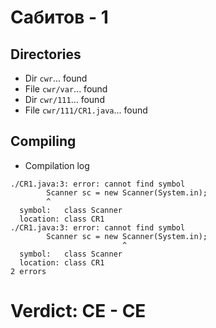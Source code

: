 # Сабитов - 1
## Directories
- Dir `cwr`... found
- File `cwr/var`... found
- Dir `cwr/111`... found
- File `cwr/111/CR1.java`... found
## Compiling
- Compilation log
```
./CR1.java:3: error: cannot find symbol
        Scanner sc = new Scanner(System.in);
        ^
  symbol:   class Scanner
  location: class CR1
./CR1.java:3: error: cannot find symbol
        Scanner sc = new Scanner(System.in);
                         ^
  symbol:   class Scanner
  location: class CR1
2 errors

```
# Verdict: **CE** - CE
